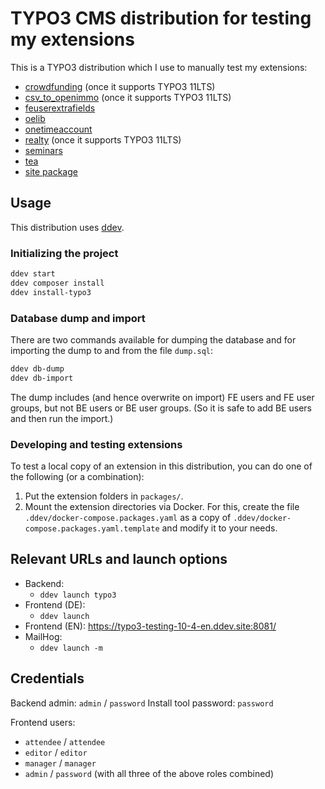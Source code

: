 # TYPO3 CMS distribution for testing my extensions

This is a TYPO3 distribution which I use to manually test my extensions:

- [crowdfunding](https://github.com/oliverklee/ext-crowdfunding)
  (once it supports TYPO3 11LTS)
- [csv_to_openimmo](https://github.com/oliverklee/ext-csv_to_openimmo)
  (once it supports TYPO3 11LTS)
- [feuserextrafields](https://github.com/oliverklee/ext-feuserextrafields)
- [oelib](https://github.com/oliverklee/ext-oelib)
- [onetimeaccount](https://github.com/oliverklee/ext-onetimeaccount)
- [realty](https://github.com/oliverklee/ext-realty)
  (once it supports TYPO3 11LTS)
- [seminars](https://github.com/oliverklee/ext-seminars)
- [tea](https://github.com/TYPO3-Documentation/tea)
- [site package](https://github.com/oliverklee/typo3-devsite)

## Usage

This distribution uses [ddev](https://github.com/drud/ddev).

### Initializing the project

```bash
ddev start
ddev composer install
ddev install-typo3
```

### Database dump and import

There are two commands available for dumping the database and for importing the
dump to and from the file `dump.sql`:

```bash
ddev db-dump
ddev db-import
```

The dump includes (and hence overwrite on import) FE users and FE user groups,
but not BE users or BE user groups. (So it is safe to add BE users and then
run the import.)

### Developing and testing extensions

To test a local copy of an extension in this distribution, you can do one of
the following (or a combination):

1. Put the extension folders in `packages/`.
2. Mount the extension directories via Docker. For this, create the file
   `.ddev/docker-compose.packages.yaml` as a copy of
   `.ddev/docker-compose.packages.yaml.template` and modify it to your needs.

## Relevant URLs and launch options

- Backend:
  - `ddev launch typo3`
- Frontend (DE):
  - `ddev launch`
- Frontend (EN): https://typo3-testing-10-4-en.ddev.site:8081/
- MailHog:
  - `ddev launch -m`

## Credentials

Backend admin: `admin` / `password`
Install tool password: `password`

Frontend users:
- `attendee` / `attendee`
- `editor` / `editor`
- `manager` / `manager`
- `admin` / `password` (with all three of the above roles combined)
